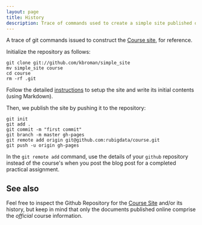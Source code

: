 ```yaml
---
layout: page
title: History
description: Trace of commands used to create a simple site published on Github, composed in Markdown
---
```


A trace of git commands issued to construct the [Course site](http://rubigdata.github.io/course), for reference.

Initialize the repository as follows:

```
git clone git://github.com/kbroman/simple_site
mv simple_site course
cd course
rm -rf .git
```

Follow the detailed [instructions](http://kbroman.org/simple_site/pages/independent_site.html) to setup the site
and write its initial contents (using Markdown).

Then, we publish the site by pushing it to the repository:

```
git init
git add .
git commit -m "first commit"
git branch -m master gh-pages
git remote add origin git@github.com:rubigdata/course.git
git push -u origin gh-pages
```

In the `git remote add` command, use the details of your `github` repository instead of the course's when you 
post the blog post for a completed practical assignment.

## See also

Feel free to inspect the Github Repository for the [Course Site](https://github.com/rubigdata/course) and/or its
history, but keep in mind that only the documents published online comprise the *official* course information.
